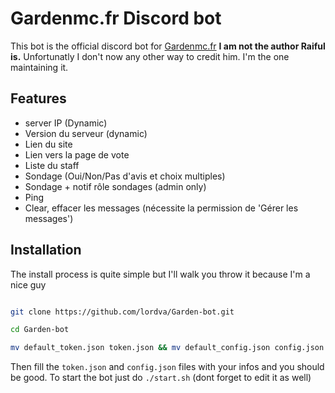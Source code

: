 # Gardenmc.fr Discord bot

This bot is the official discord bot for [Gardenmc.fr](https://gardenmc.fr) **I am not the author Raiful is.** Unfortunatly I don't now any other way to credit him. I'm the one maintaining it.


## Features
- server IP (Dynamic)
- Version du serveur (dynamic)
- Lien du site
- Lien vers la page de vote
- Liste du staff
- Sondage (Oui/Non/Pas d'avis et choix multiples)
- Sondage + notif rôle sondages (admin only)
- Ping
- Clear, effacer les messages (nécessite la permission de 'Gérer les messages')

## Installation

The install process is quite simple but I'll walk you throw it because I'm a nice guy

```bash

git clone https://github.com/lordva/Garden-bot.git

cd Garden-bot

mv default_token.json token.json && mv default_config.json config.json

```

Then fill the `token.json` and `config.json` files with your infos and you should be good. To start the bot just do `./start.sh` (dont forget to edit it as well)
